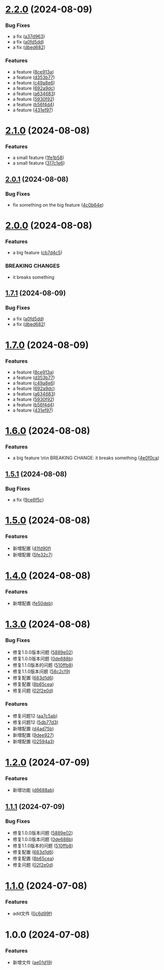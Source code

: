 # [2.2.0](https://github.com/hibehero/semver-demo/compare/v2.1.0...v2.2.0) (2024-08-09)


### Bug Fixes

* a fix ([a37d963](https://github.com/hibehero/semver-demo/commit/a37d963fc3858192c9a4bd7f6d6e50b759b9a0fb))
* a fix ([a0fd5dd](https://github.com/hibehero/semver-demo/commit/a0fd5dd0b8a50f74f7b53fe530cf3e36a9f33177))
* a fix ([dbed682](https://github.com/hibehero/semver-demo/commit/dbed682a7f870c10e30aaba3b962f60df3c21a97))


### Features

* a feature ([8ce913a](https://github.com/hibehero/semver-demo/commit/8ce913a315ab85e4f6a503ae9aa84865e7a243b1))
* a feature ([d353b77](https://github.com/hibehero/semver-demo/commit/d353b77f672d9964216dd949e7d34c3144486a3a))
* a feature ([c49a8e6](https://github.com/hibehero/semver-demo/commit/c49a8e6914d765843b262e4c75fcfa851798de0a))
* a feature ([692a9dc](https://github.com/hibehero/semver-demo/commit/692a9dcc95eb08a7df97e801579d446cc3f2d235))
* a feature ([a634683](https://github.com/hibehero/semver-demo/commit/a6346831e97b4f84bab34e915d8463f5d89cc1b0))
* a feature ([5930f92](https://github.com/hibehero/semver-demo/commit/5930f92f0328a3124f3ee61c9d0554ce4514fdb9))
* a feature ([b56f4d4](https://github.com/hibehero/semver-demo/commit/b56f4d45079aae1bc161c8e1304c47e44703483d))
* a feature ([431ef97](https://github.com/hibehero/semver-demo/commit/431ef97fa3a998a8ea932c20349432daa549b8b3))

# [2.1.0](https://github.com/hibehero/semver-demo/compare/v2.0.1...v2.1.0) (2024-08-08)


### Features

* a small feature ([1fe1b58](https://github.com/hibehero/semver-demo/commit/1fe1b58cd7f2c95d4e398fc23f543e0fd2e115c2))
* a small feature ([317c1e6](https://github.com/hibehero/semver-demo/commit/317c1e694bcb46e5ff4b340823c4c1055353502c))

## [2.0.1](https://github.com/hibehero/semver-demo/compare/v2.0.0...v2.0.1) (2024-08-08)

### Bug Fixes
* fix something on the big feature ([4c0b64e](https://github.com/hibehero/semver-demo/commit/4c0b64efe947a1370729287bf58d77ca012f7f33))

# [2.0.0](https://github.com/hibehero/semver-demo/compare/v1.6.0...v2.0.0) (2024-08-08)

### Features

* a big feature ([cb7d4c5](https://github.com/hibehero/semver-demo/commit/cb7d4c5e8f925395420b2d7ff46ce851ea1a53b0))


### BREAKING CHANGES

* it breaks something

## [1.7.1](https://github.com/hibehero/semver-demo/compare/v1.7.0...v1.7.1) (2024-08-09)


### Bug Fixes
* a fix ([a0fd5dd](https://github.com/hibehero/semver-demo/commit/a0fd5dd0b8a50f74f7b53fe530cf3e36a9f33177))
* a fix ([dbed682](https://github.com/hibehero/semver-demo/commit/dbed682a7f870c10e30aaba3b962f60df3c21a97))

# [1.7.0](https://github.com/hibehero/semver-demo/compare/v1.6.0...v1.7.0) (2024-08-09)

### Features

* a feature ([8ce913a](https://github.com/hibehero/semver-demo/commit/8ce913a315ab85e4f6a503ae9aa84865e7a243b1))
* a feature ([d353b77](https://github.com/hibehero/semver-demo/commit/d353b77f672d9964216dd949e7d34c3144486a3a))
* a feature ([c49a8e6](https://github.com/hibehero/semver-demo/commit/c49a8e6914d765843b262e4c75fcfa851798de0a))
* a feature ([692a9dc](https://github.com/hibehero/semver-demo/commit/692a9dcc95eb08a7df97e801579d446cc3f2d235))
* a feature ([a634683](https://github.com/hibehero/semver-demo/commit/a6346831e97b4f84bab34e915d8463f5d89cc1b0))
* a feature ([5930f92](https://github.com/hibehero/semver-demo/commit/5930f92f0328a3124f3ee61c9d0554ce4514fdb9))
* a feature ([b56f4d4](https://github.com/hibehero/semver-demo/commit/b56f4d45079aae1bc161c8e1304c47e44703483d))
* a feature ([431ef97](https://github.com/hibehero/semver-demo/commit/431ef97fa3a998a8ea932c20349432daa549b8b3))

# [1.6.0](https://github.com/hibehero/semver-demo/compare/v1.5.1...v1.6.0) (2024-08-08)


### Features

* a big feature \n\n BREAKING CHANGE: it breaks something ([4e0f0ca](https://github.com/hibehero/semver-demo/commit/4e0f0ca000397695dc382bc45f3a7ee814f64668))

## [1.5.1](https://github.com/hibehero/semver-demo/compare/v1.5.0...v1.5.1) (2024-08-08)


### Bug Fixes

* a fix ([9ce6f5c](https://github.com/hibehero/semver-demo/commit/9ce6f5cf0f980e74bbf8a71cc3176fa335f2e32c))

# [1.5.0](https://github.com/hibehero/semver-demo/compare/v1.4.0...v1.5.0) (2024-08-08)


### Features

* 新增配置 ([41fd90f](https://github.com/hibehero/semver-demo/commit/41fd90fbaa6d8dc033cee973024446aca5f3fef3))
* 新增配置 ([5fe32c7](https://github.com/hibehero/semver-demo/commit/5fe32c72d27d4eafe1c90168b44445e801ac6f13))

# [1.4.0](https://github.com/hibehero/semver-demo/compare/v1.3.0...v1.4.0) (2024-08-08)


### Features

* 新增配置 ([fe50deb](https://github.com/hibehero/semver-demo/commit/fe50deb12fbe410772afb128ef20ae9923acdd94))

# [1.3.0](https://github.com/hibehero/semver-demo/compare/v1.2.0...v1.3.0) (2024-08-08)


### Bug Fixes

* 修复1.0.0版本问题 ([5889e02](https://github.com/hibehero/semver-demo/commit/5889e02a6b68e1ed37ddc1d1a4b891d0968807db))
* 修复1.0.0版本问题 ([0de688b](https://github.com/hibehero/semver-demo/commit/0de688b321e898f15fdd3a79247234cf24feab74))
* 修复1.1.0版本的问题 ([510ffb8](https://github.com/hibehero/semver-demo/commit/510ffb855f1b926da75f88875d43358cfdea10bd))
* 修复1.1.0版本问题 ([58c2cf9](https://github.com/hibehero/semver-demo/commit/58c2cf95b8889564b7b60ece9126e5d2f661368e))
* 修复配置 ([683d1d6](https://github.com/hibehero/semver-demo/commit/683d1d621f3462beb86128c126d009ed7b726d2b))
* 修复配置 ([8b65cea](https://github.com/hibehero/semver-demo/commit/8b65ceadd033126e4e428596723095ce721046ff))
* 修复问题 ([02f2e0d](https://github.com/hibehero/semver-demo/commit/02f2e0dbf387478d26b3b65f0e29a1dea8854ce0))


### Features

* 修复问题12 ([aa7c5ab](https://github.com/hibehero/semver-demo/commit/aa7c5abc29d3fe321f1ee69f58822b0e8d741d08))
* 修复问题12 ([5db77d3](https://github.com/hibehero/semver-demo/commit/5db77d3aee91fa1940311f55b4336cb443bf1ace))
* 新增配置 ([d4ad75b](https://github.com/hibehero/semver-demo/commit/d4ad75bfe941bbf6c59bdef221af82a04514083a))
* 新增配置 ([9dee927](https://github.com/hibehero/semver-demo/commit/9dee927bcc27482464d2ec242cdea4f8f175fb10))
* 新增配置 ([02594a3](https://github.com/hibehero/semver-demo/commit/02594a34628b89f6d744568fa966e8ea1064853a))

# [1.2.0](https://github.com/hibehero/semver-demo/compare/v1.1.0...v1.2.0) (2024-07-09)


### Features

* 新增功能 ([d6688ab](https://github.com/hibehero/semver-demo/commit/d6688abe3c1a3ff98fc0ae64300b8630145d5a95))
## [1.1.1](https://github.com/hibehero/semver-demo/compare/v1.1.0...v1.1.1) (2024-07-09)


### Bug Fixes

* 修复1.0.0版本问题 ([5889e02](https://github.com/hibehero/semver-demo/commit/5889e02a6b68e1ed37ddc1d1a4b891d0968807db))
* 修复1.0.0版本问题 ([0de688b](https://github.com/hibehero/semver-demo/commit/0de688b321e898f15fdd3a79247234cf24feab74))
* 修复1.1.0版本的问题 ([510ffb8](https://github.com/hibehero/semver-demo/commit/510ffb855f1b926da75f88875d43358cfdea10bd))
* 修复配置 ([683d1d6](https://github.com/hibehero/semver-demo/commit/683d1d621f3462beb86128c126d009ed7b726d2b))
* 修复配置 ([8b65cea](https://github.com/hibehero/semver-demo/commit/8b65ceadd033126e4e428596723095ce721046ff))
* 修复问题 ([02f2e0d](https://github.com/hibehero/semver-demo/commit/02f2e0dbf387478d26b3b65f0e29a1dea8854ce0))

# [1.1.0](https://github.com/hibehero/semver-demo/compare/v1.0.0...v1.1.0) (2024-07-08)


### Features

* add文件 ([0c6d99f](https://github.com/hibehero/semver-demo/commit/0c6d99f448433cfc8beedfcbd35803bd287885af))

# 1.0.0 (2024-07-08)


### Features

* 新增文件 ([ae01d19](https://github.com/hibehero/semver-demo/commit/ae01d19e1be4104ee3e736e7e04cc1a6ebdd2d68))
